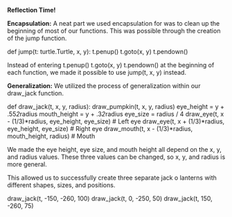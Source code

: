 **Reflection Time!**

**Encapsulation:**
A neat part we used encapsulation for was to clean up the beginning of most of our functions.
This was possible through the creation of the jump function.

def jump(t: turtle.Turtle, x, y):
    t.penup()
    t.goto(x, y)
    t.pendown()

Instead of entering
    t.penup()
    t.goto(x, y)
    t.pendown()
at the beginning of each function, we made it possible to use
    jump(t, x, y)
instead.

**Generalization:**
We utilized the process of generalization within our draw_jack function.

def draw_jack(t, x, y, radius):
    draw_pumpkin(t, x, y, radius)
    eye_height = y + .55*2*radius
    mouth_height = y + .3*2*radius
    eye_size = radius / 4
    draw_eye(t, x - (1/3)*radius, eye_height, eye_size)  # Left eye
    draw_eye(t, x + (1/3)*radius, eye_height, eye_size)  # Right eye
    draw_mouth(t, x - (1/3)*radius, mouth_height, radius)  # Mouth

We made the eye height, eye size, and mouth height all depend on the x, y, and radius values.
These three values can be changed, so x, y, and radius is more general.

This allowed us to successfully create three separate jack o lanterns with different shapes, sizes, and positions.

draw_jack(t, -150, -260, 100)
draw_jack(t, 0, -250, 50)
draw_jack(t, 150, -260, 75)